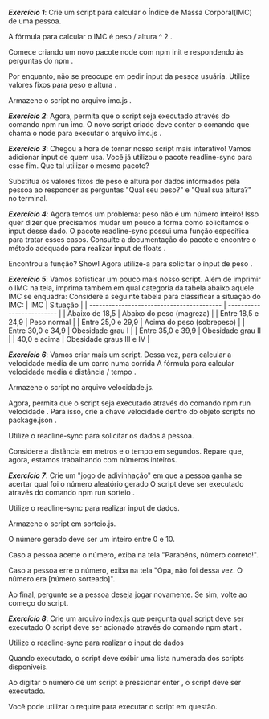 ***Exercício 1***: Crie um script para calcular o Índice de Massa Corporal(IMC) de uma pessoa.

  A fórmula para calcular o IMC é peso / altura ^ 2 .

  Comece criando um novo pacote node com npm init e respondendo às perguntas do npm .

  Por enquanto, não se preocupe em pedir input da pessoa usuária. Utilize valores fixos para peso e altura .

  Armazene o script no arquivo imc.js .

***Exercício 2***: Agora, permita que o script seja executado através do comando npm run imc.
  O novo script criado deve conter o comando que chama o node para executar o arquivo imc.js .

***Exercício 3***: Chegou a hora de tornar nosso script mais interativo! Vamos adicionar input de quem usa.
  Você já utilizou o pacote readline-sync para esse fim. Que tal utilizar o mesmo pacote?

  Substitua os valores fixos de peso e altura por dados informados pela pessoa ao responder as perguntas "Qual seu peso?" e "Qual sua altura?" no terminal.

***Exercício 4***: Agora temos um problema: peso não é um número inteiro! Isso quer dizer que precisamos mudar um pouco a forma como solicitamos o input desse dado.
  O pacote readline-sync possui uma função específica para tratar esses casos. Consulte a documentação do pacote e encontre o método adequado para realizar input de floats .

  Encontrou a função? Show! Agora utilize-a para solicitar o input de peso .


***Exercício 5***: Vamos sofisticar um pouco mais nosso script. Além de imprimir o IMC na tela, imprima também em qual categoria da tabela abaixo aquele IMC se enquadra:
  Considere a seguinte tabela para classificar a situação do IMC:
  | IMC                                       | Situação                  |
  | ----------------------------------------- | ------------------------- |
  | Abaixo de 18,5                            | Abaixo do peso (magreza)  |
  | Entre 18,5 e 24,9                         | Peso normal               |
  | Entre 25,0 e 29,9                         | Acima do peso (sobrepeso) |
  | Entre 30,0 e 34,9                         | Obesidade grau I          |
  | Entre 35,0 e 39,9                         | Obesidade grau II         |
  | 40,0 e acima                              | Obesidade graus III e IV  |

***Exercício 6***: Vamos criar mais um script. Dessa vez, para calcular a velocidade média de um carro numa corrida
  A fórmula para calcular velocidade média é distância / tempo .

  Armazene o script no arquivo velocidade.js.

  Agora, permita que o script seja executado através do comando npm run velocidade . Para isso, crie a chave velocidade dentro do objeto scripts no package.json .

  Utilize o readline-sync para solicitar os dados à pessoa.

  Considere a distância em metros e o tempo em segundos. Repare que, agora, estamos trabalhando com números inteiros.

***Exercício 7***: Crie um "jogo de adivinhação" em que a pessoa ganha se acertar qual foi o número aleatório gerado
  O script deve ser executado através do comando npm run sorteio .

  Utilize o readline-sync para realizar input de dados.

  Armazene o script em sorteio.js.

  O número gerado deve ser um inteiro entre 0 e 10.

  Caso a pessoa acerte o número, exiba na tela "Parabéns, número correto!".

  Caso a pessoa erre o número, exiba na tela "Opa, não foi dessa vez. O número era [número sorteado]".

  Ao final, pergunte se a pessoa deseja jogar novamente. Se sim, volte ao começo do script.

***Exercício 8***: Crie um arquivo index.js que pergunta qual script deve ser executado
  O script deve ser acionado através do comando npm start .

  Utilize o readline-sync para realizar o input de dados

  Quando executado, o script deve exibir uma lista numerada dos scripts disponíveis.
  
  Ao digitar o número de um script e pressionar enter , o script deve ser executado.

  Você pode utilizar o require para executar o script em questão.
